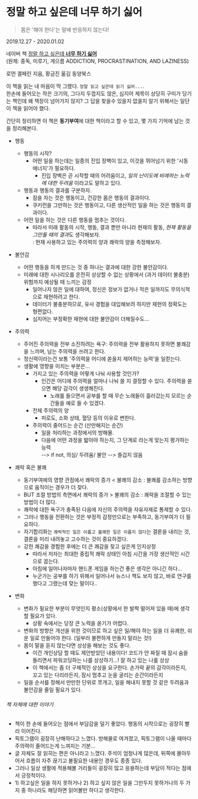 # 정말 하고 싶은데 너무 하기 싫어

> 몸은 '해야 한다'는 말에 반응하지 않는다!

2019.12.27 - 2020.01.02

네이버 책 [정말 하고 싶은데 **너무 하기 싫어**](https://book.naver.com/bookdb/book_detail.nhn?bid=14457868) <br>
(원제: 중독, 미루기, 게으름 ADDICTION, PROCRASTINATION, AND LAZINESS)

로먼 겔페린 지음, 황금진 옮김
동양북스


이 책을 읽는 내 마음이 딱 그랬다. ```정말 읽고 싶은데 읽기 싫어...```. <br>
한손에 들어오는 작은 크기의, 그다지 두껍지도 않은, 심지어 제목이 상당히 구미가 당기는 책인데 왜 책장이 넘어가지 않지?
그 답을 찾을수 있을지 없을지 알기 위해서는 일단 이 책을 읽어야 했다. 

간단히 정리하면 이 책은 **동기부여**에 대한 책이라고 할 수 있고, 몇 가지 기억에 남는 것을 정리해본다.

- 행동
    - 행동의 시작?
        - 어떤 일을 하는데는 일종의 진입 장벽이 있고, 이것을 뛰어넘기 위한 '시동 에너지'가 필요하다.
            - 진입 장벽은 곧 시작할 때의 어려움이고, *일의 난이도에 비례하는 노력에 대한 두려움* 이라고도 말하고 있다.
    - 행동과 행동의 결과를 구분하자. 
        - 잠을 자는 것은 행동이고, 건강한 몸은 행동의 결과이다. 
        - 쿠키런을 그만하는 것은 행동이고, 다른 생산적인 일을 하는 것은 행동의 결과이다. 
    - 어떤 일을 하는 것은 다른 행동을 멈추는 것이다. 
        - 따라서 미래 활동의 시작, 행동, 결과 뿐만 아니라 현재의 활동, *현재 활동을 그만둘 때의 결과*도 생각해보자. <br>
          : 현재 사용하고 있는 주의력의 양과 쾌락의 양을 측정해보자.

- 불안감
    - 어떤 행동을 하게 만드는 것 중 하나는 결과에 대한 강한 불안감이다.
    - 미래에 대한 시나리오를 온전히 상상할 수 없는 상황에서 (과거 데이터 불충분) 위험까지 예상될 때 느끼는 감정
        - 일어나지 않은 일에 대하여, 정신은 정보가 없거나 적은 일까지도 무의식적으로 재현하려고 한다. 
        - 데이터가 불충분하므로, 유사 경험을 대입해보려 하지만 재현의 정확도는 형편없다.
        - 심지어는 부정확한 재현에 대한 불안감이 더해질수도...
    
- 주의력
    - 주어진 주의력을 전부 소진하려는 욕구: 주의력을 전부 활용하지 못하면 불쾌감을 느끼며, 남는 주의력을 쓰려고 한다. 
    - 정신력이라는건 보통 '주의력을 어디에 쏟을지 제어하는 능력'을 일컫는다. 
    - 생활에 영향을 미치는 부분은...
        - 가지고 있는 주의력을 어떻게 나눠 사용할 것인가?
            - 인간은 어디에 주의력을 얼마나 나눠 쓸 지 결정할 수 있다. 주의력을 쏟으면 해당 감각이 생생해진다.
                - 노래를 들으면서 공부를 할 때 무슨 노래들이 흘러갔는지 모르는 순간들을 예로 들 수 있겠다.
        - 전체 주의력의 양
            - 피로도, 소화 상태, 혈당 등의 이유로 변한다.
        - 주의력이 줄어드는 순간 (산만해지는 순간)
            - 일을 처리하는 과정에서의 방해물.
            - 다음에 어떤 과정을 밟아야 하는지, 그 단계로 라는게 맞는지 평가하는 능력 <br>
              --> if not, 의심/ 두려움/ 불안 --> 즐겁지 않음       

- 쾌락 혹은 불쾌
    - 동기부여에의 영향 관점에서 쾌락의 증가 < 불쾌의 감소 : 불쾌를 감소하는 방향으로 움직이는 경우가 더 잦다.
    - BUT 조절 방법의 측면에서 쾌락의 증가 > 불쾌의 감소 : 쾌락을 조절할 수 있는 방법이 더 많다. 
    - 쾌락에 대한 욕구가 충족된 다음에 자신의 주의력을 자유자재로 통제할 수 있다.
    - 그러나 행동을 전환하는 것은 부정적 감정만으로는 부족하고, 동기부여가 더 필요하다. 
    - 자기합리화는 ```쾌락적인 일은 이롭고 불쾌한 일은 이롭지 않다```는 결론을 내리는 것, 결론을 미리 내려놓고 고수하는 것이 중요하겠다.
    - 강한 쾌감을 경험한 후에는 더 큰 쾌감을 찾고 싶은게 인지상정
        - 따라서 저자는 최대한 중립적 쾌락 상태인 아침 시간을 가장 생산적인 시간으로 꼽는다.
        - 아침에 일어나자마자 핸드폰 게임을 하는건 좋은 생각은 아니긴 하다...
        - 누군가는 공부를 하기 위해서 일어나서 뉴스나 책도 보지 않고, 바로 연구를 했다고 그랬는데 맞는 말이다..
    
- 변화
    - 변화가 필요한 부분이 무엇인지 평소(상황에서 한 발짝 떨어져 있을 때)에 생각할 필요가 있다. 
        - 상황 속에서는 당장 큰 노력을 쏟기가 어렵다.
    - 변화의 방향은 개선을 위한 것이므로 하고 싶은 일/해야 하는 일을 더 유쾌한, 쉬운 일로 만들어야 한다. (일부러 불편하게 만들지 말라는 것!)
    - 몸이 말을 듣지 않는다면 상상을 해보는 것도 좋다. 
        - 이건 개인상담 할 때도 제안받았던 내용이다! 코드가 안 짜질 때 잠시 숨을 돌리면서 파워코딩하는 나를 상상하기...! 잘 하고 있는 나를 상상
        - 이 책에서는 좀 더 구체적인 상상을 요구한다. 손가락 끝의 감각이라든지, 꼬고 있는 다리라든지, 잠시 멈추고 눈을 굴리는 순간이라든지
    - 일을 순서를 정해서 만만한 단위로 쪼개고, 일을 해내지 못할 것 같은 두려움과 불안감을 줄일 필요가 있다. 


###### 책 자체에 대한 이야기
- 책이 한 손에 들어오는 점에서 부담감을 덜기 좋았다. 행동의 시작으로는 굉장히 빨리 이어진다.
- 픽토그램이 굉장히 난해하다고 느꼈다. 방해물로 여겨졌고, 픽토그램이 나올 때마다 주의력이 줄어드는게 느껴지는 기분...
- 글 자체도 잘 읽히는 편은 아니라고 느꼈다. 주석이 엄청나게 많은데, 뒤쪽에 몰아두어서 흐름이 자주 끊기고 불필요한 내용인 경우도 종종 있다.
- 그러나 일상 생활에 적용해볼 거리들이 굉장히 많고 응용하는데 부담이 적다는 점에서 긍정적이다.
- 1\) 하고싶은 일을 하지 못하거나 2) 하고 싶지 않은 일을 그만두지 못하거나의 두 가지 중 하나라도 해당하면 읽어볼만 하다고 생각한다. 
